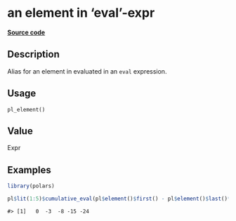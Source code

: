 

# an element in ‘eval’-expr

[**Source code**](https://github.com/pola-rs/r-polars/tree/741f9cd2614b3302a4d033bcae447425e1b91191/R/functions__lazy.R#L144)

## Description

Alias for an element in evaluated in an <code>eval</code> expression.

## Usage

<pre><code class='language-R'>pl_element()
</code></pre>

## Value

Expr

## Examples

``` r
library(polars)

pl$lit(1:5)$cumulative_eval(pl$element()$first() - pl$element()$last()**2)$to_r()
```

    #> [1]   0  -3  -8 -15 -24
